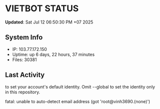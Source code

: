 # VIETBOT STATUS
**Updated**: Sat Jul 12 06:50:30 PM +07 2025

## System Info
- IP: 103.77.172.150
- Uptime: up 6 days, 22 hours, 37 minutes
- Files: 30381

## Last Activity

to set your account's default identity.
Omit --global to set the identity only in this repository.

fatal: unable to auto-detect email address (got 'root@vinh3690.(none)')
